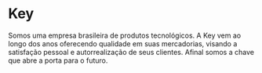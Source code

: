 # Key
Somos uma empresa brasileira de produtos tecnológicos. A Key vem ao longo dos anos oferecendo qualidade em suas mercadorias, visando a satisfação pessoal e autorrealização de seus clientes. Afinal somos a chave que abre a porta para o futuro.
